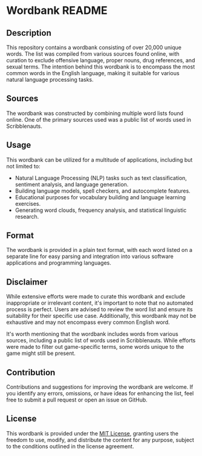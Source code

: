 # Wordbank README

## Description
This repository contains a wordbank consisting of over 20,000 unique words. The list was compiled from various sources found online, with curation to exclude offensive language, proper nouns, drug references, and sexual terms. The intention behind this wordbank is to encompass the most common words in the English language, making it suitable for various natural language processing tasks.

## Sources
The wordbank was constructed by combining multiple word lists found online. One of the primary sources used was a public list of words used in Scribblenauts.

## Usage
This wordbank can be utilized for a multitude of applications, including but not limited to:

- Natural Language Processing (NLP) tasks such as text classification, sentiment analysis, and language generation.
- Building language models, spell checkers, and autocomplete features.
- Educational purposes for vocabulary building and language learning exercises.
- Generating word clouds, frequency analysis, and statistical linguistic research.

## Format
The wordbank is provided in a plain text format, with each word listed on a separate line for easy parsing and integration into various software applications and programming languages.

## Disclaimer
While extensive efforts were made to curate this wordbank and exclude inappropriate or irrelevant content, it's important to note that no automated process is perfect. Users are advised to review the word list and ensure its suitability for their specific use case. Additionally, this wordbank may not be exhaustive and may not encompass every common English word. 

It's worth mentioning that the wordbank includes words from various sources, including a public list of words used in Scribblenauts. While efforts were made to filter out game-specific terms, some words unique to the game might still be present.

## Contribution
Contributions and suggestions for improving the wordbank are welcome. If you identify any errors, omissions, or have ideas for enhancing the list, feel free to submit a pull request or open an issue on GitHub.

## License
This wordbank is provided under the [MIT License](https://opensource.org/licenses/MIT), granting users the freedom to use, modify, and distribute the content for any purpose, subject to the conditions outlined in the license agreement.
